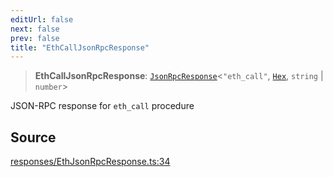 ```yaml
---
editUrl: false
next: false
prev: false
title: "EthCallJsonRpcResponse"
---
```


> **EthCallJsonRpcResponse**: [`JsonRpcResponse`](/reference/jsonrpc/type-aliases/jsonrpcresponse/)\<`"eth_call"`, [`Hex`](/reference/utils/type-aliases/hex/), `string` \| `number`\>

JSON-RPC response for `eth_call` procedure

## Source

[responses/EthJsonRpcResponse.ts:34](https://github.com/evmts/tevm-monorepo/blob/main/packages/procedures-types/src/responses/EthJsonRpcResponse.ts#L34)
